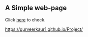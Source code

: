 ## A Simple web-page
Click [here]( https://gurveerkaur1.github.io/Responsive-design/) to check.



 https://gurveerkaur1.github.io/Project/